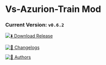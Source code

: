 # Vs-Azurion-Train Mod
### **Current Version:** `v0.6.2`

[![⬇️ Download Release](https://img.shields.io/badge/Download-Recent-gray?style=for-the-badge&logo=github&logoColor=white)](https://github.com/ezura-azur/Vs-Azurion-Train/releases)

[![📜 Changelogs](https://img.shields.io/badge/See-Changelogs-gray?style=for-the-badge&logo=github&logoColor=white)](https://github.com/ezura-azur/Vs-Azurion-Train/blob/main/Changelog.md)

[![👥 Authors](https://img.shields.io/badge/See-Authors-gray?style=for-the-badge&logo=github&logoColor=white)](https://github.com/ezura-azur/Vs-Azurion-Train/blob/main/AUTHORS.md)
